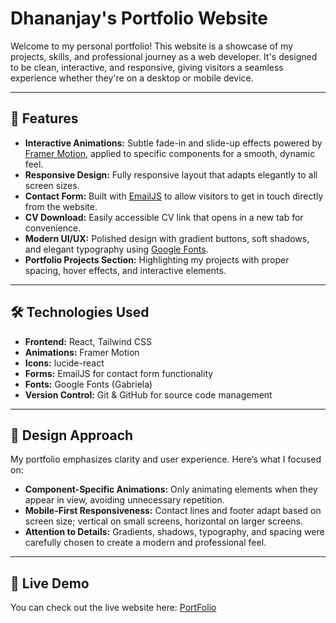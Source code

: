 # Dhananjay's Portfolio Website

Welcome to my personal portfolio! This website is a showcase of my projects, skills, and professional journey as a web developer. It's designed to be clean, interactive, and responsive, giving visitors a seamless experience whether they're on a desktop or mobile device.

---

## 🌟 Features

- **Interactive Animations:** Subtle fade-in and slide-up effects powered by [Framer Motion](https://www.framer.com/motion/), applied to specific components for a smooth, dynamic feel.
- **Responsive Design:** Fully responsive layout that adapts elegantly to all screen sizes.
- **Contact Form:** Built with [EmailJS](https://www.emailjs.com/) to allow visitors to get in touch directly from the website.
- **CV Download:** Easily accessible CV link that opens in a new tab for convenience.
- **Modern UI/UX:** Polished design with gradient buttons, soft shadows, and elegant typography using [Google Fonts](https://fonts.google.com/).
- **Portfolio Projects Section:** Highlighting my projects with proper spacing, hover effects, and interactive elements.

---

## 🛠️ Technologies Used

- **Frontend:** React, Tailwind CSS  
- **Animations:** Framer Motion  
- **Icons:** lucide-react  
- **Forms:** EmailJS for contact form functionality  
- **Fonts:** Google Fonts (Gabriela)  
- **Version Control:** Git & GitHub for source code management  

---

## 📐 Design Approach

My portfolio emphasizes clarity and user experience. Here’s what I focused on:

- **Component-Specific Animations:** Only animating elements when they appear in view, avoiding unnecessary repetition.
- **Mobile-First Responsiveness:** Contact lines and footer adapt based on screen size; vertical on small screens, horizontal on larger screens.
- **Attention to Details:** Gradients, shadows, typography, and spacing were carefully chosen to create a modern and professional feel.

---

## 🚀 Live Demo

You can check out the live website here: [PortFolio](https://portfoliodhananjaykar9.vercel.app/)  
